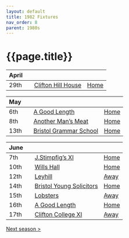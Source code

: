 ```yaml
---
layout: default
title: 1982 Fixtures
nav_order: 8
parent: 1980s
---
```


# {{page.title}}

| April |  |  |  |
|:---|:---|:---|:---|
| 29th |  | [Clifton Hill House](clifton-hill-house) | [Home](https://goo.gl/maps/TKf5ZBWfggmbtMNt5) |

| May |  |  |  |
|:---|:---|:---|:---|
| 6th |  | [A Good Length](a-good-length) | [Home](https://goo.gl/maps/TKf5ZBWfggmbtMNt5) |
| 8th |  | [Another Man’s Meat](another-mans-meat) | [Home](https://goo.gl/maps/TKf5ZBWfggmbtMNt5) |
| 13th |  | [Bristol Grammar School](bristol-grammar-school) | [Home](https://goo.gl/maps/TKf5ZBWfggmbtMNt5) |

| June |  |  |  |
|:---|:---|:---|:---|
| 7th |  | [J.Stimpfig’s XI](j-stimfigs-xi) | [Home](https://goo.gl/maps/TKf5ZBWfggmbtMNt5) |
| 10th |  | [Wills Hall](wills-hall) | [Home](https://goo.gl/maps/TKf5ZBWfggmbtMNt5) |
| 12th |  | [Leyhill](leyhill) | [Away](https://goo.gl/maps/mudR5WzrihNWezwD7) |
| 14th |  | [Bristol Young Solicitors](bristol-young-solicitors) | [Home](https://goo.gl/maps/TKf5ZBWfggmbtMNt5) |
| 15th |  | [Lobsters](lobsters) | [Away](https://goo.gl/maps/NPBTGjsXm9dr1DBW6) |
| 16th |  | [A Good Length](a-good-length-2) | [Home](https://goo.gl/maps/TKf5ZBWfggmbtMNt5) |
| 17th |  | [Clifton College XI](clifton-college) | [Away](https://goo.gl/maps/BhH3zz2H1YVCQRZ58) |

[Next season >](../1983)